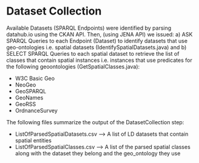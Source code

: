 # Dataset Collection


Available Datasets (SPARQL Endpoints) were identified by parsing datahub.io using the CKAN API. Then, (using JENA API) we issued:
a) ASK SPARQL Queries to each Endpoint (Dataset)  to identify datasets that use geo-ontologies i.e. spatial datasets (IdentifySpatialDatasets.java) and 
b) SELECT SPARQL Queries to each spatial dataset to retrieve the list of classes that contain spatial instances i.e. instances that use predicates for the following geoontologies (GetSpatialClasses.java):
- W3C Basic Geo
- NeoGeo
- GeoSPARQL
- GeoNames
- GeoRSS
- OrdnanceSurvey

The following files summarize the output of the DatasetCollection step:
- ListOfParsedSpatialDatasets.csv --> A list of LD datasets that contain spatial entities
- ListOfParsedSpatialClasses.csv --> A list of the parsed spatial classes along with the dataset they belong and the geo_ontology they use



